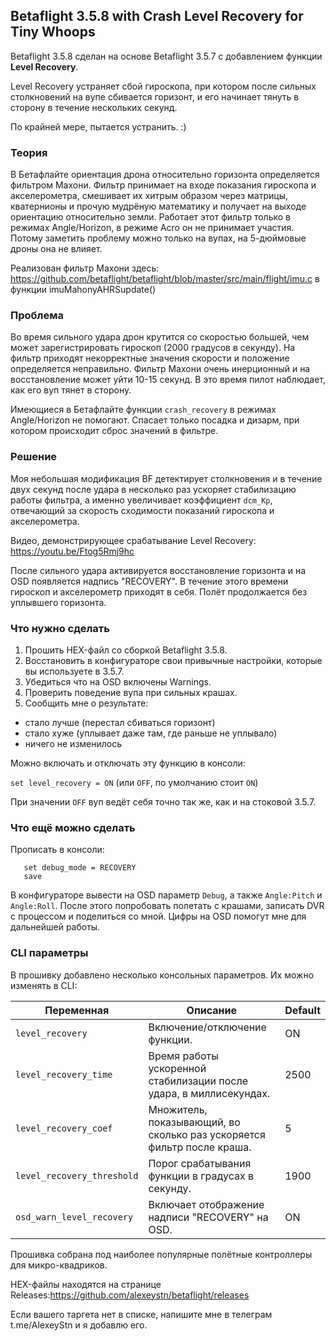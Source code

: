 ## Betaflight 3.5.8 with Сrash Level Recovery for Tiny Whoops

Betaflight 3.5.8 сделан на основе Betaflight 3.5.7 с добавлением функции **Level Recovery**.

Level Recovery устраняет сбой гироскопа, при котором после сильных столкновений на вупе сбивается горизонт, и его начинает тянуть в сторону в течение нескольких секунд.

По крайней мере, пытается устранить. :)

### Теория

В Бетафлайте ориентация дрона относительно горизонта определяется фильтром Махони. Фильтр принимает на входе показания гироскопа и акселерометра, смешивает их хитрым образом через матрицы, кватернионы и прочую мудрёную математику и получает на выходе ориентацию относительно земли. Работает этот фильтр только в режимах Angle/Horizon, в режиме Acro он не принимает участия. Потому заметить проблему можно только на вупах, на 5-дюймовые дроны она не влияет.

Реализован фильтр Махони здесь:
https://github.com/betaflight/betaflight/blob/master/src/main/flight/imu.c в функции imuMahonyAHRSupdate()

### Проблема

Во время сильного удара дрон крутится со скоростью большей, чем может зарегистрировать гироскоп (2000 градусов в секунду). На фильтр приходят некорректные значения скорости и положение определяется неправильно. Фильтр Махони очень инерционный и на восстановление может уйти 10-15 секунд. В это время пилот наблюдает, как его вуп тянет в сторону.

Имеющиеся в Бетафлайте функции `crash_recovery` в режимах Angle/Horizon не помогают. Спасает только посадка и дизарм, при котором происходит сброс значений в фильтре.

### Решение

Моя небольшая модификация BF детектирует столкновения и в течение двух секунд после удара в несколько раз ускоряет стабилизацию работы фильтра, а именно увеличивает коэффициент `dcm_Kp`, отвечающий за скорость сходимости показаний гироскопа и акселерометра.

Видео, демонстрирующее срабатывание Level Recovery:
https://youtu.be/Ftog5Rmj9hc

После сильного удара активируется восстановление горизонта и на OSD появляется надпись "RECOVERY". В течение этого времени гироскоп и акселерометр приходят в себя. Полёт продолжается без уплывшего горизонта.


### Что нужно сделать

1. Прошить HEX-файл со сборкой Betaflight 3.5.8.
2. Восстановить в конфигураторе свои привычные настройки, которые вы используете в 3.5.7.
3. Убедиться что на OSD включены Warnings.
4. Проверить поведение вупа при сильных крашах.
5. Сообщить мне о результате: 
- стало лучше (перестал сбиваться горизонт)
- стало хуже (уплывает даже там, где раньше не уплывало) 
- ничего не изменилось


Можно включать и отключать эту функцию в консоли:

`set level_recovery = ON` (или `OFF`, по умолчанию стоит `ON`)

При значении `OFF` вуп ведёт себя точно так же, как и на стоковой 3.5.7. 


### Что ещё можно сделать

Прописать в консоли: 
```
   set debug_mode = RECOVERY
   save
```
В конфигураторе вывести на OSD параметр `Debug`, а также `Angle:Pitch` и `Angle:Roll`.
После этого попробовать полетать с крашами, записать DVR с процессом и поделиться со мной.
Цифры на OSD помогут мне для дальнейшей работы.


### CLI параметры

В прошивку добавлено несколько консольных параметров. Их можно изменять в CLI:

Переменная|Описание|Default 
----------|--------|-------
`level_recovery`|Включение/отключение функции.|ON
`level_recovery_time`| Время работы ускоренной стабилизации после удара, в миллиcекундах.|2500
`level_recovery_coef`|Множитель, показывающий, во сколько раз ускоряется фильтр после краша.|5
`level_recovery_threshold`|Порог срабатывания функции в градусах в секунду.|1900
`osd_warn_level_recovery`|Включает отображение надписи "RECOVERY" на OSD.|ON
  

Прошивка собрана под наиболее популярные полётные контроллеры для микро-квадриков. 

HEX-файлы находятся на странице Releases:https://github.com/alexeystn/betaflight/releases

Если вашего таргета нет в списке, напишите мне в телеграм t.me/AlexeyStn и я добавлю его.
